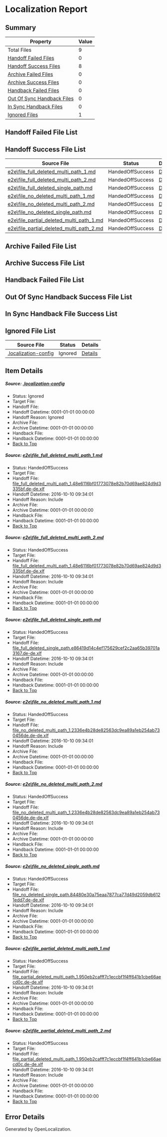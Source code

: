 # <a name='report-top'></a> Localization Report

## Summary
 Property | Value 
 -------- | ----- 
 Total Files | 9
[ Handoff Failed Files ](#handoff-failed-list)| 0
[ Handoff Success Files ](#handoff-success-list)| 8
[ Archive Failed Files ](#archive-failed-list)| 0
[ Archive Success Files ](#archive-success-list)| 0
[ Handback Failed Files ](#handback-failed-list)| 0
[ Out Of Sync Handback Files ](#outofsync-handback-success-list)| 0
[ In Sync Handback Files ](#insync-handback-success-list)| 0
[ Ignored Files ](#ignored-list)| 1

## <a name='handoff-failed-list'></a> Handoff Failed File List

## <a name='handoff-success-list'></a> Handoff Success File List
 Source File | Status | Details 
 ----------- | ------ | ------- 
 [e2e\file_full_deleted_multi_path_1.md](https://github.com/OpenLocalizationTestOrg/ol-test0/blob/9b7a3a663981b74e2a8f8d20d66f8bac3665bbc0/e2e/file_full_deleted_multi_path_1.md) | HandedOffSuccess | [Details](#d8e321d66ded0e62e882bb2376aca0a3e9bbf6bf1)
 [e2e\file_full_deleted_multi_path_2.md](https://github.com/OpenLocalizationTestOrg/ol-test0/blob/9b7a3a663981b74e2a8f8d20d66f8bac3665bbc0/e2e/file_full_deleted_multi_path_2.md) | HandedOffSuccess | [Details](#d8e321d66ded0e62e882bb2376aca0a3e9bbf6bf2)
 [e2e\file_full_deleted_single_path.md](https://github.com/OpenLocalizationTestOrg/ol-test0/blob/9b7a3a663981b74e2a8f8d20d66f8bac3665bbc0/e2e/file_full_deleted_single_path.md) | HandedOffSuccess | [Details](#9e2a2adcebeec0ecbd2f2c5f81218e296cd91ff33)
 [e2e\file_no_deleted_multi_path_1.md](https://github.com/OpenLocalizationTestOrg/ol-test0/blob/9b7a3a663981b74e2a8f8d20d66f8bac3665bbc0/e2e/file_no_deleted_multi_path_1.md) | HandedOffSuccess | [Details](#e675c3a449589f16d1979ea1bd954aa2c713f2ce4)
 [e2e\file_no_deleted_multi_path_2.md](https://github.com/OpenLocalizationTestOrg/ol-test0/blob/9b7a3a663981b74e2a8f8d20d66f8bac3665bbc0/e2e/file_no_deleted_multi_path_2.md) | HandedOffSuccess | [Details](#e675c3a449589f16d1979ea1bd954aa2c713f2ce5)
 [e2e\file_no_deleted_single_path.md](https://github.com/OpenLocalizationTestOrg/ol-test0/blob/9b7a3a663981b74e2a8f8d20d66f8bac3665bbc0/e2e/file_no_deleted_single_path.md) | HandedOffSuccess | [Details](#9c6ac49f3cee4dbf0624e4dec3f321681ff4a7186)
 [e2e\file_partial_deleted_multi_path_1.md](https://github.com/OpenLocalizationTestOrg/ol-test0/blob/9b7a3a663981b74e2a8f8d20d66f8bac3665bbc0/e2e/file_partial_deleted_multi_path_1.md) | HandedOffSuccess | [Details](#726fb0ce126434f9055340bc6fbae01ff61964ac7)
 [e2e\file_partial_deleted_multi_path_2.md](https://github.com/OpenLocalizationTestOrg/ol-test0/blob/9b7a3a663981b74e2a8f8d20d66f8bac3665bbc0/e2e/file_partial_deleted_multi_path_2.md) | HandedOffSuccess | [Details](#726fb0ce126434f9055340bc6fbae01ff61964ac8)

## <a name='archive-failed-list'></a> Archive Failed File List

## <a name='archive-success-list'></a> Archive Success File List

## <a name='handback-failed-list'></a> Handback Failed File List

## <a name='outofsync-handback-success-list'></a> Out Of Sync Handback Success File List

## <a name='insync-handback-success-list'></a> In Sync Handback File Success List

## <a name='ignored-list'></a> Ignored File List
 Source File | Status | Details 
 ----------- | ------ | ------- 
 [.localization-config](https://github.com/OpenLocalizationTestOrg/ol-test0/blob/9b7a3a663981b74e2a8f8d20d66f8bac3665bbc0/.localization-config) | Ignored | [Details](#c268a05ecaa7ec85942ed632c29928ee5bd6da8d0)

## Item Details
##### <a name='c268a05ecaa7ec85942ed632c29928ee5bd6da8d0'></a> Source: [.localization-config](https://github.com/OpenLocalizationTestOrg/ol-test0/blob/9b7a3a663981b74e2a8f8d20d66f8bac3665bbc0/.localization-config)
* Status: Ignored
* Target File: 
* Handoff File: 
* Handoff Datetime: 0001-01-01 00:00:00
* Handoff Reason: Ignored
* Archive File: 
* Archive Datetime: 0001-01-01 00:00:00
* Handback File: 
* Handback Datetime: 0001-01-01 00:00:00
* [Back to Top](#report-top)

##### <a name='d8e321d66ded0e62e882bb2376aca0a3e9bbf6bf1'></a> Source: [e2e\file_full_deleted_multi_path_1.md](https://github.com/OpenLocalizationTestOrg/ol-test0/blob/9b7a3a663981b74e2a8f8d20d66f8bac3665bbc0/e2e/file_full_deleted_multi_path_1.md)
* Status: HandedOffSuccess
* Target File: 
* Handoff File: [file_full_deleted_multi_path_1.48e6116bf01773078e82b70d69ae824d9d3335bf.de-de.xlf](https://github.com/OpenLocalizationTestOrg/ol-test0-handoff/blob/18c70698c044d802dd02bb33f69d57662080a75e/ol-handoff/OpenLocalizationTestOrg/ol-test0-dede/qimu/mt/file_full_deleted_multi_path_1.48e6116bf01773078e82b70d69ae824d9d3335bf.de-de.xlf)
* Handoff Datetime: 2016-10-10 09:34:01
* Handoff Reason: Include
* Archive File: 
* Archive Datetime: 0001-01-01 00:00:00
* Handback File: 
* Handback Datetime: 0001-01-01 00:00:00
* [Back to Top](#report-top)

##### <a name='d8e321d66ded0e62e882bb2376aca0a3e9bbf6bf2'></a> Source: [e2e\file_full_deleted_multi_path_2.md](https://github.com/OpenLocalizationTestOrg/ol-test0/blob/9b7a3a663981b74e2a8f8d20d66f8bac3665bbc0/e2e/file_full_deleted_multi_path_2.md)
* Status: HandedOffSuccess
* Target File: 
* Handoff File: [file_full_deleted_multi_path_1.48e6116bf01773078e82b70d69ae824d9d3335bf.de-de.xlf](https://github.com/OpenLocalizationTestOrg/ol-test0-handoff/blob/18c70698c044d802dd02bb33f69d57662080a75e/ol-handoff/OpenLocalizationTestOrg/ol-test0-dede/qimu/mt/file_full_deleted_multi_path_1.48e6116bf01773078e82b70d69ae824d9d3335bf.de-de.xlf)
* Handoff Datetime: 2016-10-10 09:34:01
* Handoff Reason: Include
* Archive File: 
* Archive Datetime: 0001-01-01 00:00:00
* Handback File: 
* Handback Datetime: 0001-01-01 00:00:00
* [Back to Top](#report-top)

##### <a name='9e2a2adcebeec0ecbd2f2c5f81218e296cd91ff33'></a> Source: [e2e\file_full_deleted_single_path.md](https://github.com/OpenLocalizationTestOrg/ol-test0/blob/9b7a3a663981b74e2a8f8d20d66f8bac3665bbc0/e2e/file_full_deleted_single_path.md)
* Status: HandedOffSuccess
* Target File: 
* Handoff File: [file_full_deleted_single_path.e86419d14c4ef175629cef2c2aa65b39701a3167.de-de.xlf](https://github.com/OpenLocalizationTestOrg/ol-test0-handoff/blob/18c70698c044d802dd02bb33f69d57662080a75e/ol-handoff/OpenLocalizationTestOrg/ol-test0-dede/qimu/mt/file_full_deleted_single_path.e86419d14c4ef175629cef2c2aa65b39701a3167.de-de.xlf)
* Handoff Datetime: 2016-10-10 09:34:01
* Handoff Reason: Include
* Archive File: 
* Archive Datetime: 0001-01-01 00:00:00
* Handback File: 
* Handback Datetime: 0001-01-01 00:00:00
* [Back to Top](#report-top)

##### <a name='e675c3a449589f16d1979ea1bd954aa2c713f2ce4'></a> Source: [e2e\file_no_deleted_multi_path_1.md](https://github.com/OpenLocalizationTestOrg/ol-test0/blob/9b7a3a663981b74e2a8f8d20d66f8bac3665bbc0/e2e/file_no_deleted_multi_path_1.md)
* Status: HandedOffSuccess
* Target File: 
* Handoff File: [file_no_deleted_multi_path_1.2336e4b28de82563dc9ea89a1eb254ab730456de.de-de.xlf](https://github.com/OpenLocalizationTestOrg/ol-test0-handoff/blob/18c70698c044d802dd02bb33f69d57662080a75e/ol-handoff/OpenLocalizationTestOrg/ol-test0-dede/qimu/mt/file_no_deleted_multi_path_1.2336e4b28de82563dc9ea89a1eb254ab730456de.de-de.xlf)
* Handoff Datetime: 2016-10-10 09:34:01
* Handoff Reason: Include
* Archive File: 
* Archive Datetime: 0001-01-01 00:00:00
* Handback File: 
* Handback Datetime: 0001-01-01 00:00:00
* [Back to Top](#report-top)

##### <a name='e675c3a449589f16d1979ea1bd954aa2c713f2ce5'></a> Source: [e2e\file_no_deleted_multi_path_2.md](https://github.com/OpenLocalizationTestOrg/ol-test0/blob/9b7a3a663981b74e2a8f8d20d66f8bac3665bbc0/e2e/file_no_deleted_multi_path_2.md)
* Status: HandedOffSuccess
* Target File: 
* Handoff File: [file_no_deleted_multi_path_1.2336e4b28de82563dc9ea89a1eb254ab730456de.de-de.xlf](https://github.com/OpenLocalizationTestOrg/ol-test0-handoff/blob/18c70698c044d802dd02bb33f69d57662080a75e/ol-handoff/OpenLocalizationTestOrg/ol-test0-dede/qimu/mt/file_no_deleted_multi_path_1.2336e4b28de82563dc9ea89a1eb254ab730456de.de-de.xlf)
* Handoff Datetime: 2016-10-10 09:34:01
* Handoff Reason: Include
* Archive File: 
* Archive Datetime: 0001-01-01 00:00:00
* Handback File: 
* Handback Datetime: 0001-01-01 00:00:00
* [Back to Top](#report-top)

##### <a name='9c6ac49f3cee4dbf0624e4dec3f321681ff4a7186'></a> Source: [e2e\file_no_deleted_single_path.md](https://github.com/OpenLocalizationTestOrg/ol-test0/blob/9b7a3a663981b74e2a8f8d20d66f8bac3665bbc0/e2e/file_no_deleted_single_path.md)
* Status: HandedOffSuccess
* Target File: 
* Handoff File: [file_no_deleted_single_path.84480e30a75eaa7877ca77d49d2059db6121edd7.de-de.xlf](https://github.com/OpenLocalizationTestOrg/ol-test0-handoff/blob/18c70698c044d802dd02bb33f69d57662080a75e/ol-handoff/OpenLocalizationTestOrg/ol-test0-dede/qimu/mt/file_no_deleted_single_path.84480e30a75eaa7877ca77d49d2059db6121edd7.de-de.xlf)
* Handoff Datetime: 2016-10-10 09:34:01
* Handoff Reason: Include
* Archive File: 
* Archive Datetime: 0001-01-01 00:00:00
* Handback File: 
* Handback Datetime: 0001-01-01 00:00:00
* [Back to Top](#report-top)

##### <a name='726fb0ce126434f9055340bc6fbae01ff61964ac7'></a> Source: [e2e\file_partial_deleted_multi_path_1.md](https://github.com/OpenLocalizationTestOrg/ol-test0/blob/9b7a3a663981b74e2a8f8d20d66f8bac3665bbc0/e2e/file_partial_deleted_multi_path_1.md)
* Status: HandedOffSuccess
* Target File: 
* Handoff File: [file_partial_deleted_multi_path_1.950eb2cafff7c1eccbf1f4ff641b1cbe66aecd0c.de-de.xlf](https://github.com/OpenLocalizationTestOrg/ol-test0-handoff/blob/18c70698c044d802dd02bb33f69d57662080a75e/ol-handoff/OpenLocalizationTestOrg/ol-test0-dede/qimu/mt/file_partial_deleted_multi_path_1.950eb2cafff7c1eccbf1f4ff641b1cbe66aecd0c.de-de.xlf)
* Handoff Datetime: 2016-10-10 09:34:01
* Handoff Reason: Include
* Archive File: 
* Archive Datetime: 0001-01-01 00:00:00
* Handback File: 
* Handback Datetime: 0001-01-01 00:00:00
* [Back to Top](#report-top)

##### <a name='726fb0ce126434f9055340bc6fbae01ff61964ac8'></a> Source: [e2e\file_partial_deleted_multi_path_2.md](https://github.com/OpenLocalizationTestOrg/ol-test0/blob/9b7a3a663981b74e2a8f8d20d66f8bac3665bbc0/e2e/file_partial_deleted_multi_path_2.md)
* Status: HandedOffSuccess
* Target File: 
* Handoff File: [file_partial_deleted_multi_path_1.950eb2cafff7c1eccbf1f4ff641b1cbe66aecd0c.de-de.xlf](https://github.com/OpenLocalizationTestOrg/ol-test0-handoff/blob/18c70698c044d802dd02bb33f69d57662080a75e/ol-handoff/OpenLocalizationTestOrg/ol-test0-dede/qimu/mt/file_partial_deleted_multi_path_1.950eb2cafff7c1eccbf1f4ff641b1cbe66aecd0c.de-de.xlf)
* Handoff Datetime: 2016-10-10 09:34:01
* Handoff Reason: Include
* Archive File: 
* Archive Datetime: 0001-01-01 00:00:00
* Handback File: 
* Handback Datetime: 0001-01-01 00:00:00
* [Back to Top](#report-top)


## Error Details

Generated by OpenLocalization.
